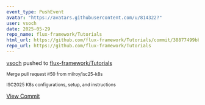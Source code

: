 ```yaml
---
event_type: PushEvent
avatar: "https://avatars.githubusercontent.com/u/814322?"
user: vsoch
date: 2025-05-29
repo_name: flux-framework/Tutorials
html_url: https://github.com/flux-framework/Tutorials/commit/38877499bb5c0458a5f2b14c334497572f3307cc
repo_url: https://github.com/flux-framework/Tutorials
---
```


<a href='https://github.com/vsoch' target='_blank'>vsoch</a> pushed to <a href='https://github.com/flux-framework/Tutorials' target='_blank'>flux-framework/Tutorials</a>

<small>Merge pull request #50 from milroy/isc25-k8s

ISC2025 K8s configurations, setup, and instructions</small>

<a href='https://github.com/flux-framework/Tutorials/commit/38877499bb5c0458a5f2b14c334497572f3307cc' target='_blank'>View Commit</a>